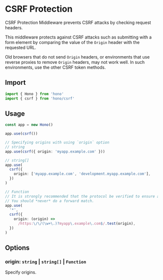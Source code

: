 # CSRF Protection

CSRF Protection Middleware prevents CSRF attacks by checking request headers.

This middleware protects against CSRF attacks such as submitting with a form element by comparing the value of the `Origin` header with the requested URL.

Old browsers that do not send `Origin` headers, or environments that use reverse proxies to remove `Origin` headers, may not work well. In such environments, use the other CSRF token methods.

## Import

```ts
import { Hono } from 'hono'
import { csrf } from 'hono/csrf'
```

## Usage

```ts
const app = new Hono()

app.use(csrf())

// Specifying origins with using `origin` option
// string
app.use(csrf({ origin: 'myapp.example.com' }))

// string[]
app.use(
  csrf({
    origin: ['myapp.example.com', 'development.myapp.example.com'],
  })
)

// Function
// It is strongly recommended that the protocol be verified to ensure a match to `$`.
// You should *never* do a forward match.
app.use(
  '*',
  csrf({
    origin: (origin) =>
      /https:\/\/(\w+\.)?myapp\.example\.com$/.test(origin),
  })
)
```

## Options

### <Badge type="info" text="optional" /> origin: `string` | `string[]` | `Function`
Specify origins.
